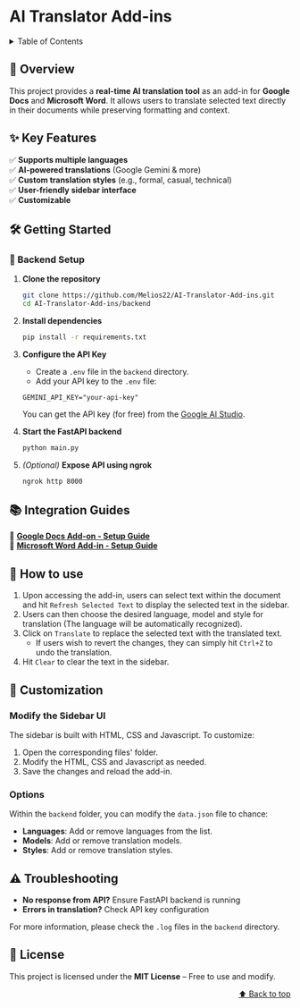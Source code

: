 # AI Translator Add-ins  
<a id="readme-top"></a>

<details>
    <summary>Table of Contents</summary>
    <ol>
        <li><a href="#overview">Overview</a></li>
        <li><a href="#features">Key Features</a></li>
        <li><a href="#getting-started">Getting Started</a></li>
        <li><a href="#integration-guides">Integration Guides</a></li>
        <li><a href="#how-to-use">How to use</a></li>
        <li><a href="#customization">Customization</a></li>
        <li><a href="#troubleshooting">Troubleshooting</a></li>
        <li><a href="#license">License</a></li>
    </ol>
</details>


## 🚀 Overview  
This project provides a **real-time AI translation tool** as an add-in for **Google Docs** and **Microsoft Word**. It allows users to translate selected text directly in their documents while preserving formatting and context.


## ✨ Key Features <a id="features"></a>
✅ **Supports multiple languages**\
✅ **AI-powered translations** (Google Gemini & more)\
✅ **Custom translation styles** (e.g., formal, casual, technical)\
✅ **User-friendly sidebar interface**\
✅ **Customizable**


## 🛠️ Getting Started <a id="getting-started"></a>
### 🔧 Backend Setup  
1. **Clone the repository**  
   ```bash
   git clone https://github.com/Melios22/AI-Translator-Add-ins.git
   cd AI-Translator-Add-ins/backend
   ```

2. **Install dependencies**  
   ```bash
   pip install -r requirements.txt
   ```

3. **Configure the API Key**  
   - Create a `.env` file in the `backend` directory.
   - Add your API key to the `.env` file:
    ```env
    GEMINI_API_KEY="your-api-key"
    ```
    You can get the API key (for free) from the [Google AI Studio](https://aistudio.google.com/apikey).

3. **Start the FastAPI backend**  
   ```bash
   python main.py
   ```

4. *(Optional)* **Expose API using ngrok**  
   ```bash
   ngrok http 8000
   ```


## 📚 Integration Guides  <a id="integration-guides"></a>
📌 **[Google Docs Add-on - Setup Guide](./google-docs/README.md)**  
📌 **[Microsoft Word Add-in - Setup Guide](./microsoft-word/README.md)**  


## 📖 How to use  <a id="how-to-use"></a>
1. Upon accessing the add-in, users can select text within the document and hit `Refresh Selected Text` to display the selected text in the sidebar.
2. Users can then choose the desired language, model and style for translation (The language will be automatically recognized).
3. Click on `Translate` to replace the selected text with the translated text.
    - If users wish to revert the changes, they can simply hit `Ctrl+Z` to undo the translation.
4. Hit `Clear` to clear the text in the sidebar.


## 🎨 Customization  <a id="customization"></a>
### Modify the Sidebar UI
The sidebar is built with HTML, CSS and Javascript. To customize:
1. Open the corresponding files' folder.
2. Modify the HTML, CSS and Javascript as needed.
3. Save the changes and reload the add-in.

### Options
Within the `backend` folder, you can modify the `data.json` file to chance:
- **Languages**: Add or remove languages from the list.
- **Models**: Add or remove translation models.
- **Styles**: Add or remove translation styles.


## ⚠️ Troubleshooting  <a id="troubleshooting"></a>
- **No response from API?** Ensure FastAPI backend is running  
- **Errors in translation?** Check API key configuration

For more information, please check the `.log` files in the `backend` directory.

## 📝 License  <a id="license"></a>
This project is licensed under the **MIT License** – Free to use and modify.  


<p align="right">
  <a href="#readme-top">⬆️ Back to top</a>
</p>


